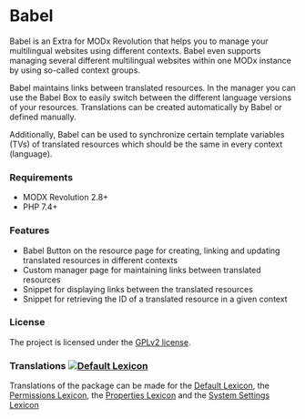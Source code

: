 # Babel

Babel is an Extra for MODx Revolution that helps you to manage your multilingual
websites using different contexts. Babel even supports managing several
different multilingual websites within one MODx instance by using so-called
context groups.

Babel maintains links between translated resources. In the manager you can use
the Babel Box to easily switch between the different language versions of your
resources. Translations can be created automatically by Babel or defined
manually.

Additionally, Babel can be used to synchronize certain template variables (TVs)
of translated resources which should be the same in every context (language).

### Requirements

* MODX Revolution 2.8+
* PHP 7.4+

### Features

* Babel Button on the resource page for creating, linking and updating
  translated resources in different contexts
* Custom manager page for maintaining links between translated resources
* Snippet for displaying links between the translated resources
* Snippet for retrieving the ID of a translated resource in a given context

### License

The project is licensed under the [GPLv2 license](https://github.com/Jako/babel/LICENSE.md).

### Translations [![Default Lexicon](https://hosted.weblate.org/widget/modx-extras/babel/standard/svg-badge.svg)](https://hosted.weblate.org/projects/modx-extras/babel/)

Translations of the package can be made for the [Default Lexicon](https://hosted.weblate.org/projects/modx-extras/babel/standard/), the [Permissions Lexicon](https://hosted.weblate.org/projects/modx-extras/babel/permissions/), the [Properties Lexicon](https://hosted.weblate.org/projects/modx-extras/babel/properties/) and the [System Settings Lexicon](https://hosted.weblate.org/projects/modx-extras/babel/system-settings/)

